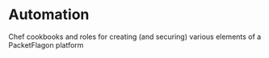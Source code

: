 Automation
==========

Chef cookbooks and roles for creating (and securing) various elements of a PacketFlagon platform
